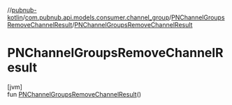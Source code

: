 //[pubnub-kotlin](../../../index.md)/[com.pubnub.api.models.consumer.channel_group](../index.md)/[PNChannelGroupsRemoveChannelResult](index.md)/[PNChannelGroupsRemoveChannelResult](-p-n-channel-groups-remove-channel-result.md)

# PNChannelGroupsRemoveChannelResult

[jvm]\
fun [PNChannelGroupsRemoveChannelResult](-p-n-channel-groups-remove-channel-result.md)()
